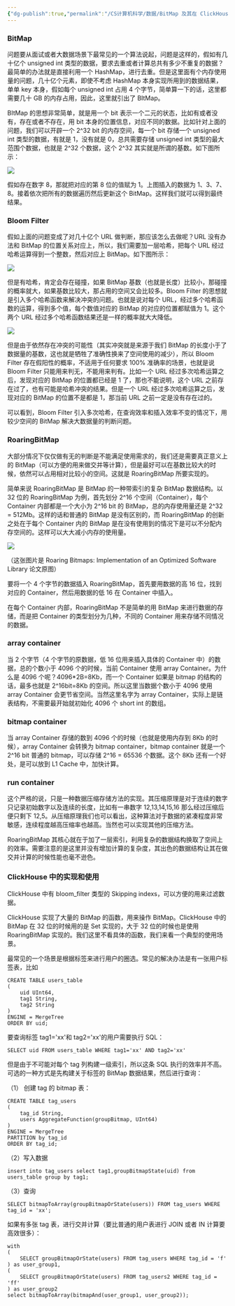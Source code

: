 ```yaml
---
{"dg-publish":true,"permalink":"/CS计算机科学/数据/BitMap 及其在 ClickHouse 中的应用/","created":"2022-05-23T18:18:20.472+08:00","updated":"2024-03-09T18:08:56.372+08:00"}
---
```


### BitMap

问题要从面试或者大数据场景下最常见的一个算法说起，问题是这样的，假如有几十亿个 unsigned int 类型的数据，要求去重或者计算总共有多少不重复的数据？最简单的办法就是直接利用一个 HashMap，进行去重。但是这里面有个内存使用量的问题，几十亿个元素，即使不考虑 HashMap 本身实现所用到的数据结果，单单 key 本身，假如每个 unsigned int 占用 4 个字节，简单算一下的话，这里都需要几十 GB 的内存占用，因此，这里就引出了 BItMap。

  

BItMap 的思想非常简单，就是用一个 bit 表示一个二元的状态，比如有或者没有，存在或者不存在，用 bit 本身的位置信息，对应不同的数据。比如针对上面的问题，我们可以开辟一个 2^32 bit 的内存空间，每一个 bit 存储一个 unsigned int 类型的数据，有就是 1，没有就是 0，总共需要存储 unsigned int 类型的最大范围个数据，也就是 2^32 个数据，这个 2^32 其实就是所谓的基数。如下图所示：

![](/img/user/Z-attach/v2-e22cbf2a63970ffe004f868a7040052a_r.jpg)

假如存在数字 8，那就把对应的第 8 位的值赋为 1。上图插入的数据为 1、3、7、8。接着依次把所有的数据遍历然后更新这个 BitMap。这样我们就可以得到最终结果。

### Bloom Filter

假如上面的问题变成了对几十亿个 URL 做判断，那应该怎么去做呢？URL 没有办法和 BitMap 的位置关系对应上，所以，我们需要加一层哈希，把每个 URL 经过哈希运算得到一个整数，然后对应上 BitMap。如下图所示：  

![](/img/user/Z-attach/v2-0dbdbb87d423175e32ba6520ba828619_r.jpg)

但是有哈希，肯定会存在碰撞，如果 BitMap 基数（也就是长度）比较小，那碰撞的概率就大，如果基数比较大，那占用的空间又会比较多。Bloom Filter 的思想就是引入多个哈希函数来解决冲突的问题。也就是说对每个 URL，经过多个哈希函数的运算，得到多个值，每个数值对应的 BitMap 的对应的位置都赋值为 1。这个两个 URL 经过多个哈希函数结果还是一样的概率就大大降低。

![](/img/user/Z-attach/v2-9d67446133b9b1f5fe6b0a42631b4555_r.jpg)

但是由于依然存在冲突的可能性（其实冲突就是来源于我们 BitMap 的长度小于了数据量的基数，这也就是牺牲了准确性换来了空间使用的减少），所以 Bloom Filter 存在假阳性的概率，不适用于任何要求 100% 准确率的场景，也就是说 Bloom Filter 只能用来判无，不能用来判有。比如一个 URL 经过多次哈希运算之后，发现对应的 BitMap 的位置都已经是 1 了，那也不能说明，这个 URL 之前存在过了，也有可能是哈希冲突的结果。但是一个 URL 经过多次哈希运算之后，发现对应的 BitMap 的位置不是都是 1，那当前 URL 之前一定是没有存在过的。

可以看到，Bloom Filter 引入多次哈希，在查询效率和插入效率不变的情况下，用较少空间的 BitMap 解决大数据量的判断问题。

### RoaringBitMap

大部分情况下仅仅做有无的判断是不能满足使用需求的，我们还是需要真正意义上的 BitMap（可以方便的用来做交并等计算），但是最好可以在基数比较大的时候，依然可以占用相对比较小的空间。这就是 RoaringBitMap 所要实现的。

简单来说 RoaringBitMap 是 BitMap 的一种带索引的复杂 BitMap 数据结构。以 32 位的 RoaringBitMap 为例，首先划分 2^16 个空间（Container），每个 Container 内部都是一个大小为 2^16 bit 的 BitMap，总的内存使用量还是 2^32 = 512Mb。这样的话和普通的 BitMap 是没有区别的，而 RoaringBitMap 的创新之处在于每个 Container 内的 BitMap 是在没有使用到的情况下是可以不分配内存空间的。这样可以大大减小内存的使用量。

![](/img/user/Z-attach/v2-c419f766abe27198a7f28c9d01daea92_r.jpg)

（这张图片是 Roaring Bitmaps: Implementation of an Optimized Software Library 论文原图）

要将一个 4 个字节的数据插入 RoaringBitMap，首先要用数据的高 16 位，找到对应的 Container，然后用数据的低 16 在 Container 中插入。

在每个 Container 内部，RoaringBitMap 不是简单的用 BitMap 来进行数据的存储，而是把 Container 的类型划分为几种，不同的 Container 用来存储不同情况的数据。

### array container

当 2 个字节（4 个字节的原数据，低 16 位用来插入具体的 Container 中）的数据，总的个数小于 4096 个的时候，当前 Container 使用 array Container。为什么是 4096 个呢？4096*2B=8Kb，而一个 Container 如果是 bitmap 的结构的话，最多也就是 2^16bit=8Kb 的空间。所以这里当数据个数小于 4096 使用 array Container 会更节省空间。当然这里名字为 array Container，实际上是链表结构，不需要最开始就初始化 4096 个 short int 的数组。

### bitmap container

当 array Container 存储的数到 4096 个的时候（也就是使用内存到 8Kb 的时候），array Container 会转换为 bitmap container，bitmap container 就是一个 2^16 bit 普通的 bitmap，可以存储 2^16 = 65536 个数据。这个 8Kb 还有一个好处，是可以放到 L1 Cache 中，加快计算。

### run container

这个严格的说，只是一种数据压缩存储方法的实现。其压缩原理是对于连续的数字只记录初始数字以及连续的长度，比如有一串数字 12,13,14,15,16 那么经过压缩后便只剩下 12,5。从压缩原理我们也可以看出，这种算法对于数据的紧凑程度非常敏感，连续程度越高压缩率也越高。当然也可以实现其他的压缩方法。

RoaringBitMap 其核心就在于加了一层索引，利用复杂的数据结构换取了空间上的效率。需要注意的是这里并没有增加计算的复杂度，其出色的数据结构让其在做交并计算的时候性能也毫不逊色。

### ClickHouse 中的实现和使用

ClickHouse 中有 bloom_filter 类型的 Skipping indexs，可以方便的用来过滤数据。

ClickHouse 实现了大量的 BitMap 的函数，用来操作 BitMap。ClickHouse 中的 BitMap 在 32 位的时候用的是 Set 实现的，大于 32 位的时候也是使用 RoaringBitMap 实现的。我们这里不看具体的函数，我们来看一个典型的使用场景。

最常见的一个场景是根据标签来进行用户的圈选。常见的解决办法是有一张用户标签表，比如

```
CREATE TABLE users_table
(
    uid UInt64,
    tag1 String,
    tag2 String
)
ENGINE = MergeTree
ORDER BY uid;
```

要查询标签 tag1='xx'和 tag2='xx'的用户需要执行 SQL：

```
SELECT uid FROM users_table WHERE tag1='xx' AND tag2='xx'
```

但是由于不可能对每个 tag 列构建一级索引，所以这条 SQL 执行的效率并不高。可选的一种方式是先构建关于标签的 BitMap 数据结果，然后进行查询：

（1） 创建 tag 的 bitmap 表：

```
CREATE TABLE tag_users
(
    tag_id String,
    users AggregateFunction(groupBitmap, UInt64)
)
ENGINE = MergeTree
PARTITION by tag_id
ORDER BY tag_id;
```

（2）写入数据

```
insert into tag_users select tag1,groupBitmapState(uid) from users_table group by tag1;
```

（3）查询

```
SELECT bitmapToArray(groupBitmapOrState(users)) FROM tag_users WHERE tag_id = 'xx';
```

如果有多张 tag 表，进行交并计算（要比普通的用户表进行 JOIN 或者 IN 计算要高效很多）：

```
with
(
    SELECT groupBitmapOrState(users) FROM tag_users WHERE tag_id = 'f'
) as user_group1,
(
    SELECT groupBitmapOrState(users) FROM tag_users2 WHERE tag_id = 'ff'
) as user_group2
select bitmapToArray(bitmapAnd(user_group1, user_group2));
```